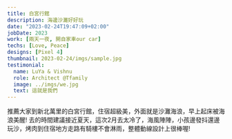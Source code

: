 ```yaml
---
title: 白宮行館
description: 海邊沙灘好好玩
date: "2023-02-24T19:47:09+02:00"
jobDate: 2023
work: [兩天一夜, 開自家車our car]
techs: [Love, Peace]
designs: [Pixel 4]
thumbnail: 2023-02-24/imgs/sample.jpg
testimonial:
  name: LuYa & Vishnu
  role: Architect @Tfamily
  image: ../imgs/we.jpg
  text: 這就是我們
---
```


推薦大家到新北萬里的白宮行館，住宿超級美，外面就是沙灘海浪，早上起床被海浪美醒!
去的時間建議接近夏天，這次2月去太冷了，海風陣陣，小孩邊發抖還邊玩沙，烤肉到住宿地方走路有騎樓不會淋雨，整體動線設計上很棒喔!